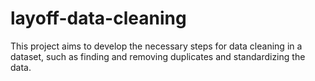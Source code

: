 # layoff-data-cleaning
This project aims to develop the necessary steps for data cleaning in a dataset, such as finding and removing duplicates and standardizing the data.
